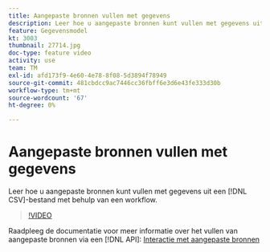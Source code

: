 ```yaml
---
title: Aangepaste bronnen vullen met gegevens
description: Leer hoe u aangepaste bronnen kunt vullen met gegevens uit een CSV-bestand via een workflow.
feature: Gegevensmodel
kt: 3003
thumbnail: 27714.jpg
doc-type: feature video
activity: use
team: TM
exl-id: afd173f9-4e60-4e78-8f08-5d3894f78949
source-git-commit: 481cbdcc9ac7446cc36fbff6e3d6e43fe333d30b
workflow-type: tm+mt
source-wordcount: '67'
ht-degree: 0%

---
```


# Aangepaste bronnen vullen met gegevens

Leer hoe u aangepaste bronnen kunt vullen met gegevens uit een [!DNL CSV]-bestand met behulp van een workflow.

>[!VIDEO](https://video.tv.adobe.com/v/27714?quality=9)

Raadpleeg de documentatie voor meer informatie over het vullen van aangepaste bronnen via een [!DNL API]: [Interactie met aangepaste bronnen](https://experienceleague.adobe.com/docs/campaign-standard/using/working-with-apis/interacting-with-custom-resources.html.)
